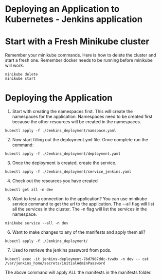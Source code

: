 # Deploying an Application to Kubernetes - Jenkins application

# Start with a Fresh Minikube cluster

Remember your minikube commands. Here is how to delete the cluster and start a fresh one. Remember docker needs to be running before minikube will work.

```
minikube delete
minikube start
```

# Deploying the Application

1. Start with creating the namespaces first.  This will create the namespaces for the application. Namespaces need to be created first because the other resources will be created in the namespaces.

```
kubectl apply -f ./Jenkins_deployment/namspace.yaml
```

2. Now start filling out the deployment.yml file. Once complete run the command:

```
kubectl apply -f ./Jenkins_deployment/deployment.yaml
```

3. Once the deployment is created, create the service.

```
kubectl apply -f ./Jenkins_deployment/service_jenkins.yaml
```

4. Check out the resources you have created

```
kubectl get all -n dev
```

5. Want to test a connection to the application? You can use minikube service command to get the url to the application.  The --all flag will list all the services in the cluster.  The -n flag will list the services in the namespace.

```
minikube service --all -n dev
```

6. Want to make changes to any of the manifests and apply them all?

```
kubectl apply -f ./Jenkins_deployment/
```

7. Used to retrieve the jenkins password from pods. 

```
kubectl exec -it jenkins-deployment-76d7987ddc-tvw9x -n dev -- cat /var/jenkins_home/secrets/initialAdminPassword
```

The above command will apply ALL the manifests in the manifests folder.
